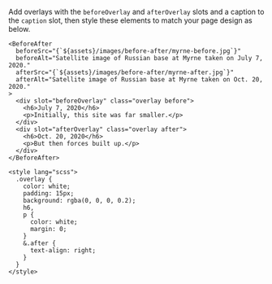 Add overlays with the `beforeOverlay` and `afterOverlay` slots and a caption to the `caption` slot, then style these elements to match your page design as below.

```svelte
<BeforeAfter
  beforeSrc="{`${assets}/images/before-after/myrne-before.jpg`}"
  beforeAlt="Satellite image of Russian base at Myrne taken on July 7, 2020."
  afterSrc="{`${assets}/images/before-after/myrne-after.jpg`}"
  afterAlt="Satellite image of Russian base at Myrne taken on Oct. 20, 2020."
>
  <div slot="beforeOverlay" class="overlay before">
    <h6>July 7, 2020</h6>
    <p>Initially, this site was far smaller.</p>
  </div>
  <div slot="afterOverlay" class="overlay after">
    <h6>Oct. 20, 2020</h6>
    <p>But then forces built up.</p>
  </div>
</BeforeAfter>

<style lang="scss">
  .overlay {
    color: white;
    padding: 15px;
    background: rgba(0, 0, 0, 0.2);
    h6,
    p {
      color: white;
      margin: 0;
    }
    &.after {
      text-align: right;
    }
  }
</style>
```
